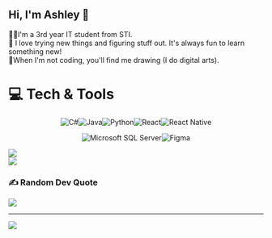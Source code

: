 ## Hi, I'm Ashley 👋

👨‍💻I'm a 3rd year IT student from STI. </br>
🌟 I love trying new things and figuring stuff out. It's always fun to learn something new!</br>
🎨When I'm not coding, you'll find me drawing (I do digital arts). </br>

# 💻 Tech & Tools
<p align="center"><img src="https://img.shields.io/badge/c%23-%23239120.svg?style=for-the-badge&logo=csharp&logoColor=white" alt="C#" /><img src="https://img.shields.io/badge/java-%23ED8B00.svg?style=for-the-badge&logo=openjdk&logoColor=white" alt="Java" /><img src="https://img.shields.io/badge/python-3670A0?style=for-the-badge&logo=python&logoColor=ffdd54" alt="Python" /><img src="https://img.shields.io/badge/react-%2320232a.svg?style=for-the-badge&logo=react&logoColor=%2361DAFB" alt="React" /><img src="https://img.shields.io/badge/react_native-%2320232a.svg?style=for-the-badge&logo=react&logoColor=%2361DAFB" alt="React Native" /></p>
<p align="center"><img src="https://img.shields.io/badge/Microsoft%20SQL%20Server-CC2927?style=for-the-badge&logo=microsoft%20sql%20server&logoColor=white" alt="Microsoft SQL Server" /><img src="https://img.shields.io/badge/Figma-000000?style=for-the-badge&logo=figma&logoColor=white" alt="Figma" /></p


![](https://nirzak-streak-stats.vercel.app/?user=ashux-abo&theme=dark&hide_border=false)<br/>
![](https://github-readme-stats.vercel.app/api/top-langs/?username=ashux-abo&theme=dark&hide_border=false&include_all_commits=false&count_private=true&layout=compact)

### ✍️ Random Dev Quote
![](https://quotes-github-readme.vercel.app/api?type=vetical&theme=radical)

---
[![](https://visitcount.itsvg.in/api?id=ashleyhi0-0&icon=0&color=0)](https://visitcount.itsvg.in)

